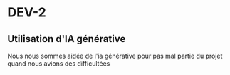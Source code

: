 # DEV-2

## Utilisation d'IA générative

Nous nous sommes aidée de l'ia générative pour pas mal partie du projet quand nous avions des difficultées
